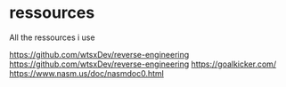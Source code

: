 # ressources
All the ressources i use

https://github.com/wtsxDev/reverse-engineering
https://github.com/wtsxDev/reverse-engineering
https://goalkicker.com/
https://www.nasm.us/doc/nasmdoc0.html
